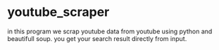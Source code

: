 # youtube_scraper
in this program we scrap youtube data from youtube using python and beautifull soup.
you get your search result directly from input. 
